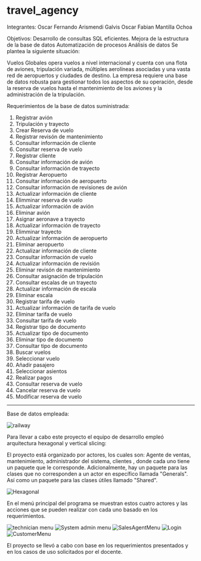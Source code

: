 # travel_agency
Integrantes:
Oscar Fernando Arismendi Galvis
Oscar Fabian Mantilla Ochoa

Objetivos:
Desarrollo de consultas SQL eficientes.
Mejora de la estructura de la base de datos
Automatización de procesos
Análisis de datos
Se plantea la siguiente situación:

Vuelos Globales opera vuelos a nivel internacional y cuenta con una flota de aviones, tripulación variada, múltiples aerolíneas asociadas y una vasta red de aeropuertos y ciudades de destino. La empresa requiere una base de datos robusta para gestionar todos los aspectos de su operación, desde la reserva de vuelos hasta el mantenimiento de los aviones y la administración de la tripulación.

Requerimientos de la base de datos suministrada:

1. Registrar avión
2. Tripulación  y trayecto
3. Crear Reserva de vuelo
4. Registrar revisón de mantenimiento
5. Consultar información de cliente
6. Consultar reserva de vuelo
7. Registrar cliente
8. Consultar información de avión
9. Consultar información de trayecto
10. Registrar Aeropuerto
11. Consultar información de aeropuerto
12. Consultar información de revisiones de avión 
13. Actualizar información de cliente
14. Elimminar reserva de vuelo
15. Actualizar información de avión
16. Eliminar avión 
17. Asignar aeronave a trayecto
18. Actualizar información de trayecto
19. Elimminar trayecto
20. Actualizar información de aeropuerto
21. Eliminar aeropuerto
22. Actualizar información de cliente
23. Consultar información de vuelo
24. Actualizar información de revisión
25. Eliminar revisón de mantenimiento
26. Consultar asignación de tripulación
27. Consultar escalas de un trayecto
28. Actualizar información de escala
29. Eliminar escala
30. Registrar tarifa de vuelo
31. Actualizar información de tarifa de vuelo
32. Eliminar tarifa de vuelo 
33. Consultar tarifa de vuelo
34. Registrar tipo de documento
35. Actualizar tipo de documento
36. Eliminar tipo de documento
37. Consultar tipo de documento
38. Buscar vuelos
39. Seleccionar vuelo
40. Añadir pasajero
41. Seleccionar asientos
42. Realizar pagos
43. Consultar reserva de vuelo
44. Cancelar reserva de vuelo 
45. Modificar reserva de vuelo

----------------------------------------------------------------------------------------------------------------------

Base de datos empleada: 

![railway](https://github.com/user-attachments/assets/2e98f04d-db6e-4474-9229-c5fdef87fbcd)

Para llevar a cabo este proyecto el equipo de desarrollo empleó arquitectura hexagonal y vertical slicing:

El proyecto está organizado por actores, los cuales son: Agente de ventas, mantenimiento, administrador del sistema, clientes , donde cada uno tiene un paquete que le corresponde. Adicionalmente, hay un paquete para las clases que no corresponden a un actor en específico llamada "Generals". Así como un paquete para las clases útiles llamado "Shared".


![Hexagonal](https://github.com/user-attachments/assets/b1602ed7-6129-4ca9-9a77-dcb0ddfb2137)

En el menú principal del programa se muestran estos cuatro actores y las acciones que se pueden realizar con cada uno basado en los requerimientos.

![technician menu](https://github.com/user-attachments/assets/c21e45a1-43a2-4d0b-80a6-1414bb8a34d6)
![System admin menu](https://github.com/user-attachments/assets/a41a08be-5290-4df4-8002-089e66aba953)
![SalesAgentMenu](https://github.com/user-attachments/assets/d0882f85-1c09-4790-b784-118423b894f6)
![Login](https://github.com/user-attachments/assets/a06bbe1a-6fb9-48bd-86d6-e64798a13ad8)
![CustomerMenu](https://github.com/user-attachments/assets/41507a71-11f6-4ef7-8525-f0d694440e10)

El proyecto se llevó a cabo con base en los requerimientos presentados y en los casos de uso solicitados por el docente.
